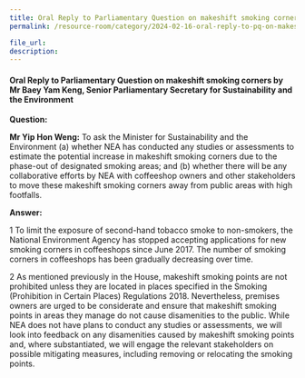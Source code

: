 ```yaml
---
title: Oral Reply to Parliamentary Question on makeshift smoking corners by Mr Baey Yam Keng, Senior Parliamentary Secretary for Sustainability and the Environment
permalink: /resource-room/category/2024-02-16-oral-reply-to-pq-on-makeshift-smoking-corners/

file_url:
description:
---
```

 
#### Oral Reply to Parliamentary Question on makeshift smoking corners by Mr Baey Yam Keng, Senior Parliamentary Secretary for Sustainability and the Environment
 
**Question:**

**Mr Yip Hon Weng:** To ask the Minister for Sustainability and the Environment (a) whether NEA has conducted any studies or assessments to estimate the potential increase in makeshift smoking corners due to the phase-out of designated smoking areas; and (b) whether there will be any collaborative efforts by NEA with coffeeshop owners and other stakeholders to move these makeshift smoking corners away from public areas with high footfalls.

**Answer:**

1 To limit the exposure of second-hand tobacco smoke to non-smokers, the National Environment Agency has stopped accepting applications for new smoking corners in coffeeshops since June 2017. The number of smoking corners in coffeeshops has been gradually decreasing over time.

2 As mentioned previously in the House, makeshift smoking points are not prohibited unless they are located in places specified in the Smoking (Prohibition in Certain Places) Regulations 2018. Nevertheless, premises owners are urged to be considerate and ensure that makeshift smoking points in areas they manage do not cause disamenities to the public. While NEA does not have plans to conduct any studies or assessments, we will look into feedback on any disamenities caused by makeshift smoking points and, where substantiated, we will engage the relevant stakeholders on possible mitigating measures, including removing or relocating the smoking points.
